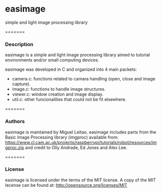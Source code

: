 # easimage
simple and light image processing library

=======
### Description
easimage is a simple and light image processing library aimed to tutorial environments and/or
small computing devices.

easimage was developed in C and organized into 4 main packets:

* camera.c: functions related to camara handling (open, close and image capture).
* image.c:  functions to handle image structures.
* viewer.c: window creation and image display.
* util.c:   other funcionalities that could not be fit elsewhere.

=======
### Authors
easimage is maintained by Miguel Leitao.
easimage includes parts from the Basic Image Processing library (imgproc) available from:
https://www.cl.cam.ac.uk/projects/raspberrypi/tutorials/robot/resources/imgproc.zip
and credit to Olly Andrade, Ed Jones and Alex Lee.

=======
### License
easimage is licensed under the terms of the MIT license.
A copy of the MIT lecense can be found at:
http://opensource.org/licenses/MIT

